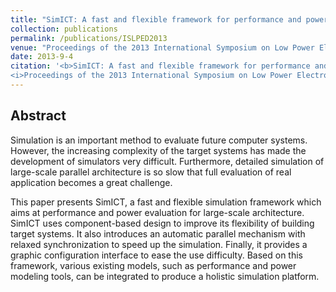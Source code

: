 ```yaml
---
title: "SimICT: A fast and flexible framework for performance and power evaluation of large-scale architecture"
collection: publications
permalink: /publications/ISLPED2013
venue: "Proceedings of the 2013 International Symposium on Low Power Electronics and Design (ISLPED2013)"
date: 2013-9-4
citation: '<b>SimICT: A fast and flexible framework for performance and power evaluation of large-scale architecture</b>. Xiaochun Ye, Dongrui Fan, Ninghui Sun, Shibin Tang, <b>Mingzhe Zhang</b>, Hao Zhang.
<i>Proceedings of the 2013 International Symposium on Low Power Electronics and Design</i>. <b>ISLPED 2013</b>.'
---
```


## Abstract
Simulation is an important method to evaluate future computer systems. However, the increasing complexity of the target systems has made the development of simulators very difficult. Furthermore, detailed simulation of large-scale parallel architecture is so slow that full evaluation of real application becomes a great challenge.

This paper presents SimICT, a fast and flexible simulation framework which aims at performance and power evaluation for large-scale architecture. SimICT uses component-based design to improve its flexibility of building target systems. It also introduces an automatic parallel mechanism with relaxed synchronization to speed up the simulation. Finally, it provides a graphic configuration interface to ease the use difficulty. Based on this framework, various existing models, such as performance and power modeling tools, can be integrated to produce a holistic simulation platform.